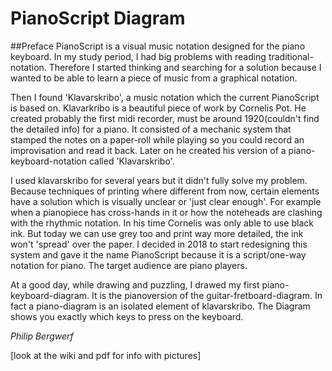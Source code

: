 # PianoScript Diagram

##Preface
PianoScript is a visual music notation designed for the piano keyboard. In my study period, I had big problems with reading traditional-notation. Therefore I started thinking and searching for a solution because I wanted to be able to learn a piece of music from a graphical notation. 

Then I found 'Klavarskribo', a music notation which the current PianoScript is based on. Klavarkribo is a beautiful piece of work by Cornelis Pot. He created probably the first midi recorder, must be around 1920(couldn't find the detailed info) for a piano. It consisted of a mechanic system that stamped the notes on a paper-roll while playing so you could record an improvisation and read it back. Later on he created his version of a piano-keyboard-notation called 'Klavarskribo'.

I used klavarskribo for several years but it didn't fully solve my problem. Because techniques of printing where different from now, certain elements have a solution which is visually unclear or 'just clear enough'. For example when a pianopiece has cross-hands in it or how the noteheads are clashing with the rhythmic notation. In his time Cornelis was only able to use black ink. But today we can use grey too and print way more detailed, the ink won't 'spread' over the paper. I decided in 2018 to start redesigning this system and gave it the name PianoScript because it is a script/one-way notation for piano. The target audience are piano players.

At a good day, while drawing and puzzling, I drawed my first piano-keyboard-diagram. It is the pianoversion of the guitar-fretboard-diagram. In fact a piano-diagram is an isolated element of klavarskribo. The Diagram shows you exactly which keys to press on the keyboard.

*Philip Bergwerf*

[look at the wiki and pdf for info with pictures]